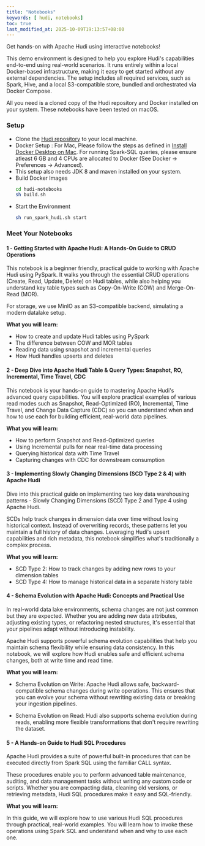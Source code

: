 ```yaml
---
title: "Notebooks"
keywords: [ hudi, notebooks]
toc: true
last_modified_at: 2025-10-09T19:13:57+08:00
---
```


Get hands-on with Apache Hudi using interactive notebooks!

This demo environment is designed to help you explore Hudi's capabilities end-to-end using real-world scenarios. It runs entirely within a local Docker-based infrastructure, making it easy to get started without any external dependencies. The setup includes all required services, such as Spark, Hive, and a local S3-compatible store, bundled and orchestrated via Docker Compose.

All you need is a cloned copy of the Hudi repository and Docker installed on your system. These notebooks have been tested on macOS.

### Setup

  * Clone the [Hudi repository](https://github.com/apache/hudi) to your local machine.
  * Docker Setup :  For Mac, Please follow the steps as defined in [Install Docker Desktop on Mac](https://docs.docker.com/desktop/install/mac-install/). For running Spark-SQL queries, please ensure atleast 6 GB and 4 CPUs are allocated to Docker (See Docker -> Preferences -> Advanced). 
  * This setup also needs JDK 8 and maven installed on your system.
  * Build Docker Images
    ```sh 
    cd hudi-notebooks
    sh build.sh
    ```
  * Start the Environment
    ```sh
    sh run_spark_hudi.sh start
    ```

### Meet Your Notebooks
#### 1 - Getting Started with Apache Hudi: A Hands-On Guide to CRUD Operations
This notebook is a beginner friendly, practical guide to working with Apache Hudi using PySpark. It walks you through the essential CRUD operations (Create, Read, Update, Delete) on Hudi tables, while also helping you understand key table types such as Copy-On-Write (COW) and Merge-On-Read (MOR).

For storage, we use MinIO as an S3-compatible backend, simulating a modern datalake setup.

**What you will learn:**
- How to create and update Hudi tables using PySpark
- The difference between COW and MOR tables
- Reading data using snapshot and incremental queries
- How Hudi handles upserts and deletes

#### 2 - Deep Dive into Apache Hudi Table & Query Types: Snapshot, RO, Incremental, Time Travel, CDC
This notebook is your hands-on guide to mastering Apache Hudi's advanced query capabilities. You will explore practical examples of various read modes such as Snapshot, Read-Optimized (RO), Incremental, Time Travel, and Change Data Capture (CDC) so you can understand when and how to use each for building efficient, real-world data pipelines.

**What you will learn:**
- How to perform Snapshot and Read-Optimized queries
- Using Incremental pulls for near real-time data processing
- Querying historical data with Time Travel
- Capturing changes with CDC for downstream consumption

#### 3 - Implementing Slowly Changing Dimensions (SCD Type 2 & 4) with Apache Hudi
Dive into this practical guide on implementing two key data warehousing patterns - Slowly Changing Dimensions (SCD) Type 2 and Type 4 using Apache Hudi.

SCDs help track changes in dimension data over time without losing historical context. Instead of overwriting records, these patterns let you maintain a full history of data changes. Leveraging Hudi's upsert capabilities and rich metadata, this notebook simplifies what's traditionally a complex process.

**What you will learn:**
- SCD Type 2: How to track changes by adding new rows to your dimension tables
- SCD Type 4: How to manage historical data in a separate history table

#### 4 - Schema Evolution with Apache Hudi: Concepts and Practical Use
In real-world data lake environments, schema changes are not just common but they are expected. Whether you are adding new data attributes, adjusting existing types, or refactoring nested structures, it's essential that your pipelines adapt without introducing instability.

Apache Hudi supports powerful schema evolution capabilities that help you maintain schema flexibility while ensuring data consistency. In this notebook, we will explore how Hudi enables safe and efficient schema changes, both at write time and read time.

**What you will learn:**
- Schema Evolution on Write:
Apache Hudi allows safe, backward-compatible schema changes during write operations. This ensures that you can evolve your schema without rewriting existing data or breaking your ingestion pipelines.

- Schema Evolution on Read:
Hudi also supports schema evolution during reads, enabling more flexible transformations that don't require rewriting the dataset.

#### 5 - A Hands-on Guide to Hudi SQL Procedures
Apache Hudi provides a suite of powerful built-in procedures that can be executed directly from Spark SQL using the familiar CALL syntax.

These procedures enable you to perform advanced table maintenance, auditing, and data management tasks without writing any custom code or scripts. Whether you are compacting data, cleaning old versions, or retrieving metadata, Hudi SQL procedures make it easy and SQL-friendly.

**What you will learn:**

In this guide, we will explore how to use various Hudi SQL procedures through practical, real-world examples. You will learn how to invoke these operations using Spark SQL and understand when and why to use each one.
